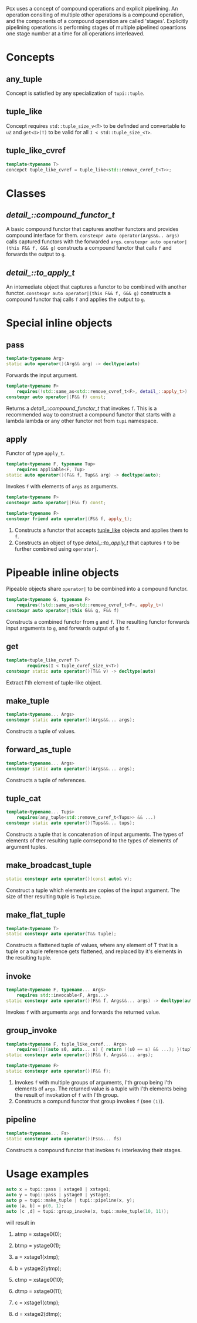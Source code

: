Pcx uses a concept of compound operations and explicit pipelining.
An operation consiting of multiple other operations is a compound operation, 
and the components of a compound operation are called 'stages'.
Explicitly pipelining operations is performing stages of multiple pipelined opeartions
one stage number at a time for all operations interleaved.

# Concepts
## any_tuple
Concept is satisfied by any specialization of `tupi::tuple`.

## tuple_like
Concept requires `std::tuple_size_v<T>` to be definded and convertable to `uZ`
and `get<I>(T)` to be valid for all `I < std::tuple_size_<T>`.

## tuple_like_cvref
```C++
template<typename T>
concepct tuple_like_cvref = tuple_like<std::remove_cvref_t<T>>;
```

# Classes
## *detail_::compound_functor_t*
A basic compound functor that captures another functors and provides compound interface for them.
`constexpr auto operator(Args&&.. args)` calls captured functors with the forwarded `args`.
`constexpr auto operator|(this F&& f, G&& g)` constructs a compound functor that calls `f` and forwards the output to `g`.

## *detail_::to_apply_t*
An intemediate object that captures a functor to be combined with another functor.
`constexpr auto operator|(this F&& f, G&& g)` constructs a compound functor thaj calls `f` and applies the output to `g`.

# Special inline objects
## pass
```c++
template<typename Arg>
static auto operator()(Arg&& arg) -> decltype(auto)
```
Forwards the input argument.
```c++
template<typename F>
    requires(!std::same_as<std::remove_cvref_t<F>, detail_::apply_t>)
constexpr auto operator|(F&& f) const;
```
Returns a *detail_::compound_functor_t* that invokes `f`. This is a recommended way to construct a compound functor 
that starts with a lambda lambda or any other functor not from `tupi` namespace.

## apply
Functor of type `apply_t`.
```c++
template<typename F, typename Tup>
    requires appliable<F, Tup>
static auto operator()(F&& f, Tup&& arg) -> decltype(auto);
```
Invokes `f` with elements of `args` as arguments.
```c++ (1)
template<typename F>
constexpr auto operator|(F&& f) const;
```
```c++ (2)
template<typename F>
constexpr friend auto operator|(F&& f, apply_t);
```
1) Constructs a functor that accepts [tuple_like](#tuple_like) objects and applies them to `f`.
2) Constructs an object of type *detail_::to_apply_t* that captures `f` to be further combined using `operator|`.

# Pipeable inline objects
Pipeable objects share `operator|` to be combined into a compound functor.
```c++
template<typename G, typename F>
    requires(!std::same_as<std::remove_cvref_t<F>, apply_t>)
constexpr auto operator|(this G&& g, F&& f) 
```
Constructs a combined functor from `g` and `f`. The resulting functor forwards input arguments to `g`,
and forwards output of `g` to `f`.

## get<uZ I>
```c++
template<tuple_like_cvref T>
        requires(I < tuple_cvref_size_v<T>)
constexpr static auto operator()(T&& v) -> decltype(auto)
```
Extract I'th element of tuple-like object.

## make_tuple
```c++
template<typename... Args>
constexpr static auto operator()(Args&&... args);
```
Constructs a tuple of values.

## forward_as_tuple
```c++
template<typename... Args>
constexpr static auto operator()(Args&&... args);
```
Constructs a tuple of references.

## tuple_cat
```c++
template<typename... Tups>
    requires(any_tuple<std::remove_cvref_t<Tups>> && ...)
constexpr static auto operator()(Tups&&... tups);
```
Constructs a tuple that is concatenation of input arguments. The types of elements of ther resulting tuple
corrsepond to the types of elements of argument tuples.

## make_broadcast_tuple<uZ TupleSize>
```c++
static constexpr auto operator()(const auto& v);
```
Construct a tuple which elements are copies of the input argument. The size of ther resulting tuple is `TupleSize`.

## make_flat_tuple
```c++
template<typename T>
static constexpr auto operator(T&& tuple);
```
Constructs a flattened tuple of values, where any element of T that is a tuple or a tuple reference gets flattened, 
and replaced by it's elements in the resulting tuple.

## invoke
```c++
template<typename F, typename... Args>
    requires std::invocable<F, Args...>
static constexpr auto operator()(F&& f, Args&&... args) -> decltype(auto);
```
Invokes `f` with arguments `args` and forwards the returned value.

## group_invoke
```c++ (1)
template<typename F, tuple_like_cvref... Args>
    requires([](auto s0, auto... s) { return ((s0 == s) && ...); }(tuple_cvref_size_v<Args>...))
static constexpr auto operator()(F&& f, Args&&... args);
```
```c++ (2)
template<typename F>
static constexpr auto operator()(F&& f);
```
1) Invokes `f` with multiple groups of arguments, I'th group being I'th elements of `args`. 
   The returned value is a tuple with I'th elements being the result of invokation of `f` with I'th group.
2) Constructs a compund functor that group invokes `f` (see `(1)`).

## pipeline
```c++
template<typename... Fs>
static constexpr auto operator()(Fs&&... fs)
```
Constructs a compound functor that invokes `fs` interleaving their stages.

# Usage examples
```c++
auto x = tupi::pass | xstage0 | xstage1;
auto y = tupi::pass | ystage0 | ystage1;
auto p = tupi::make_tuple | tupi::pipeline(x, y);
auto [a, b] = p(0, 1);
auto [c ,d] = tupi::group_invoke(x, tupi::make_tuple(10, 11));
```
will result in 
1. atmp = xstage0(0);
2. btmp = ystage0(1);
3. a = xstage1(xtmp);
4. b = ystage2(ytmp);

5. ctmp = xstage0(10);
6. dtmp = xstage0(11);
7. c = xstage1(ctmp);
8. d = xstage2(dtmp);
